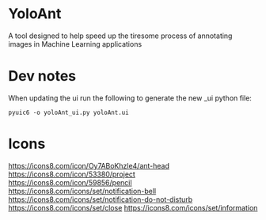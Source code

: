# YoloAnt
A tool designed to help speed up the tiresome process of annotating images in Machine Learning applications

# Dev notes
When updating the ui run the following to generate the new _ui python file: 
``` 
pyuic6 -o yoloAnt_ui.py yoloAnt.ui
```

# Icons
https://icons8.com/icon/Oy7ABoKhzle4/ant-head
https://icons8.com/icon/53380/project
https://icons8.com/icon/59856/pencil
https://icons8.com/icons/set/notification-bell
https://icons8.com/icons/set/notification-do-not-disturb
https://icons8.com/icons/set/close
https://icons8.com/icons/set/information